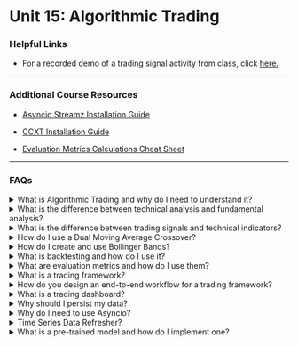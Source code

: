 # Unit 15: Algorithmic Trading

### Helpful Links

* For a recorded demo of a trading signal activity from class, click [here.](Activities_walkthrough.md)


---

### Additional Course Resources

* [Asyncio Streamz Installation Guide](Asyncio_Streamz_Install_Guide.md)

* [CCXT Installation Guide](CCXT_Install_Guide.md)

* [Evaluation Metrics Calculations Cheat Sheet](EvaluationsCalculationGuide.md)


---

### FAQs

<details>
<summary>What is Algorithmic Trading and why do I need to understand it?</summary><br>

Algorithmic trading is the trading of stocks using automated computer generated buy/sell decisions.  This type of trading is becoming more and more popular in the FinTech world largely because it can be backtested with historical and current data to prove profitability and for its ability to mitigate profit loss due to human error.  Some algorithmic trading strategies use the technology to inform their end decisions, while others run on auto-pilot - predicting and executing trades autonomously.

Algorithmic trading bots consist of three components:
- Signals:  Information that is useful for predicting the asset movement (such as performance and evaluation metrics, public sentiment).
- Entry Rules:  A decision rule telling you when to buy an asset (such as when a signal reaches a pre-specified, high enough level).
- Exit Rules:  A decision rule telling you when to sell or dispose of an asset (such as when a signal reaches a pre-specified, low enough level).
</details>
<details>
<summary>What is the difference between technical analysis and fundamental analysis?</summary><br>

The two major schools of thought in trading analysis are technical and fundamental analysis.  They are both are beneficial techniques used to develop trading strategies, however the methods of each are quite different.
<blockquote>

<details>
<summary>Technical Analysis</summary><br>

Technical analysis is used to determine the value of a stock based only on the patterns and trends in its price movements and volume.  Examples of technical analysis methods are Moving Averages and Bollinger Bands.  Technical analysts look for known patterns in the trend lines these methods produce, such as pennants, flags and wedges.  Using these patterns, they attempt to predict the stock's future movements.  For an overview list of technical indicator patterns, check out [this](https://www.investopedia.com/articles/technical/112601.asp) Investopedia article.

<br>
</details>
<details>
<summary>Fundamental Analysis</summary><br>

Fundamental analysis attempts to determine the value of a stock based on qualitative factors like management style and business model, quantitative factors such as balance sheet numbers, and even emotional and subjective factors like public sentiment.  Fundamental analysts create complicated mathmatical forecasting models based on these factors, making many assumptions and applying different weights to various factors.

<br>
</details>

</blockquote>
</details>


</details>
<details>
<summary>What is the difference between trading signals and technical indicators?</summary><br>

Technical indicators are metrics used to evaluate stock price movements, while trading signals are the point which those indicators suggest a time to buy or sell.  A good trading strategy will utlize both as one plays off the other.

<blockquote>
<details>
<summary>Technical Indicators</summary><br>

Falling under the umbrella of technical analysis, a technical indicator is a data-driven metric that uses trading data such as closing price and volume to analyze the short or long-term price movements occurring over a specified period. For example, a 20-day simple moving average is a technical indicator representing a rolling 20-day mean of a stock's closing prices.

<br>
</details>
<details>
<summary>Trading Signals</summary><br>

A trading signal is the point at which a technical indicator, such as the crossover of two moving averages (short MA and long MA), suggests an opportunity for action--namely whether an individual trader or algorithmic trading program should issue a buy or sell order for a security (such as a stock) at that point in time.

<br>
</details>

</blockquote>
</details>

</details>
<details>
<summary>How do I use a Dual Moving Average Crossover?</summary><br>


<blockquote>
<details>
<summary>What it is:</summary><br>
The dual moving average crossover utilizes short and long term simple moving averages.  When these two trend lines are plotted, they will move in the same direction on the chart and will eventually cross over each other.  The value at the time of the crossover is considered the crossover point - a type of technical indicator.

Check out the [moving average refresher](Moving_Average_Refresher.md) if you need a quick refresh on how moving averages work!
<br>

<br>
</details>
<details>
<summary>How to use it:</summary><br>

If the short-term moving average line goes above the long-term moving average line, the indicator suggests that the price will be rising higher than the historical average in the short term.

If the short-term moving average line dips below the long-term moving average line, the indicator suggests that the price will be dropping lower than the historical average in the short term.

In the following candlestick chart for Bitcoin, you can see the dual moving average lines and the crossover points, indicating entry (buy signal) and exit (sell signal) points:

<img src=Images/dual_ma_cross.png width=700><br>
</details>
<details>
<summary>How to create it:</summary><br>

The dual moving average crossover can be created by using Pandas functionality.  In the following steps we'll start with a simple example DataFrame with a datetime index and column of closing stock prices.

<img src=Images/signals_df.PNG width=150>
<blockquote>
<details>
<summary>Step One: Signal, STMA, and LTMA Columns</summary><br>

First we initialize a `Signals` column, then create our short and long term moving average columns using the `.rolling()` and `.mean()` methods:

```python
# Set the short window and long windows
short_window = 50
long_window = 100

# Generate the short and long moving averages (50 and 100 days, respectively)
signals_df['Signal'] = 0.0
signals_df['SMA50'] = signals_df['Close'].rolling(window=short_window).mean()
signals_df['SMA100'] = signals_df['Close'].rolling(window=long_window).mean()

signals_df.tail()
```
<img src=Images/signals_df_sma.PNG width=250>
<br>


</details><br>
<details>
<summary>Step Two: Creating the Signal Values</summary><br>


Next we create the signals themselves using `np.where()`.  The code begins at the start of the short rolling window because the values prior to that are null.  We accomplish this by slicing the column with a colon after the short_window variable: `signals_df[short_window:]`.  The complete code loos like this:
```python
# Generate the trading signal (1 or 0) to when the short window is less than the long
# Note: Use 1 when the SMA50 is less than SMA100 and 0 for when it is not.
signals_df["Signal"][short_window:] = np.where(
    signals_df["SMA50"][short_window:] < signals_df["SMA100"][short_window:], 1.0, 0.0
)
```
Don't let the above code confuse you!  It is simply checking if the STMA is smaller than the LTMA and inserted a 1 if it is.  A small snippet of the values generated can be seen below:

<img src=Images/signals_df_values.PNG width=350>
</details><br>
<details>
<summary>Step Three: Creating the Entry/Exit Points</summary><br>

The next step is to take the `.diff()` of the `Signals` column and add it to the DataFrame.  Remember, `.diff` just subtracts one cell from the previous and provides the difference:

<img src=Images/signals_df_diff.PNG width=350>
</details><br>
<details>
<summary>Step Four: Visualizing the Indicators</summary><br>

Finally, the entry/exit points can be visualized using the following code:
```python
# Visualize exit position relative to close price
exit = signals_df[signals_df['Entry/Exit'] == -1.0]['Close'].hvplot.scatter(
    color='red',
    legend=False,
    ylabel='Price in $',
    width=1000,
    height=400)

# Visualize entry position relative to close price
entry = signals_df[signals_df['Entry/Exit'] == 1.0]['Close'].hvplot.scatter(
    color='green',
    legend=False,
    ylabel='Price in $',
    width=1000,
    height=400)

# Visualize close price for the investment
security_close = signals_df[['Close']].hvplot(
    line_color='lightgray',
    ylabel='Price in $',
    width=1000,
    height=400)

# Visualize moving averages
moving_avgs = signals_df[['SMA50', 'SMA100']].hvplot(
    ylabel='Price in $',
    width=1000,
    height=400)

# Overlay plots
entry_exit_plot = security_close * moving_avgs * entry * exit
entry_exit_plot.opts(xaxis=None)
```
<img src=Images/signals_df_plot.PNG width=800>

</details><br>
</blockquote>
</details>
</details>
</blockquote>
</details>

<details>
<summary>How do I create and use Bollinger Bands?</summary><br>

<blockquote>
<details>
<summary>What it is:</summary><br>

The dual moving average crossover utilizes short and long term moving averages.  When these two trend lines are plotted, they will move in the same direction on the chart and will eventually cross over each other.  The value at the time of the crossover is considered the crossover point - a type of technical indicator.<br>

Check out the [moving average refresher](Moving_Average_Refresher.md) if you need a quick refresh on how moving averages work!

<br>
</details>
<details>
<summary>How to use it:</summary><br>

If the short-term moving average line goes above the long-term moving average line, the indicator suggests that the price will be rising higher than the historical average in the short term.

If the short-term moving average line dips below the long-term moving average line, the indicator suggests that the price will be dropping lower than the historical average in the short term.

In the following candlestick chart for Bitcoin, you can see the dual moving average lines and the crossover points, indicating entry (buy signal) and exit (sell signal) points:

<img src=Images/dual_ma_cross.png width=700><br>
</details>
<details>
<summary>How to create it:</summary><br>

The dual moving average crossover can be created by using Pandas functionality.  In the following steps we'll start with a simple example DataFrame with a datetime index and column of closing stock prices.

<img src=Images/signals_df.PNG width=150>
<blockquote>
<details>
<summary>Step One: Signal, STMA, and LTMA Columns</summary><br>

</details>
</blockquote>
</details>
</details>
<details>
<summary>What is backtesting and how do I use it?</summary><br>
</details>

<details>
<summary>What are evaluation metrics and how do I use them?</summary><br>
</details>

<details>
<summary>What is a trading framework?</summary><br>
</details>

<details>
<summary>How do you design an end-to-end workflow for a trading framework?</summary><br>
</details>

<details>
<summary>What is a trading dashboard?</summary><br>
</details>

<details>
<summary>Why should I persist my data?</summary><br>
</details>

<details>
<summary>Why do I need to use Asyncio?</summary><br>
</details>

<details>
<summary>Time Series Data Refresher?</summary><br>
</details>

<details>
<summary>What is a pre-trained model and how do I implement one?</summary><br>
</details>
